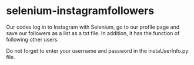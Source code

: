 # selenium-instagramfollowers

Our codes log in to Instagram with Selenium, go to our profile page and save our followers as a list as a txt file. In addition, it has the function of following other users.

Do not forget to enter your username and password in the instaUserInfo.py file.
